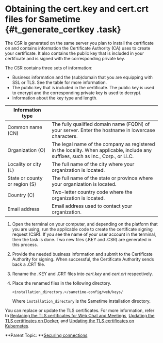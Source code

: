 # Obtaining the cert.key and cert.crt files for Sametime {#t_generate_certkey .task}

The CSR is generated on the same server you plan to install the certificate on and contains information the Certificate Authority \(CA\) uses to create your certificate. It also contains the public key that is included in your certificate and is signed with the corresponding private key.

The CSR contains three sets of information:

-   Business information and the \(sub\)domain that you are equipping with SSL or TLS. See the table for more information.
-   The public key that is included in the certificate. The public key is used to encrypt and the corresponding private key is used to decrypt.
-   Information about the key type and length.

|Information type| |
|----------------|--|
|Common name \(CN\)|The fully qualified domain name \(FQDN\) of your server. Enter the hostname in lowercase characters.|
|Organization \(O\)|The legal name of the company as registered in the locality. When applicable, include any suffixes, such as Inc., Corp., or LLC.|
|Locality or city \(L\)|The full name of the city where your organization is located.|
|State or county or region \(S\)|The full name of the state or province where your organization is located.|
|Country \(C\)|Two-letter country code where the organization is located.|
|Email address|Email address used to contact your organization.|

1.  Open the terminal on your computer, and depending on the platform that you are using, run the applicable code to create the certificate signing request \(CSR\). If you see the name of your user account in the terminal, then the task is done. Two new files \(.KEY and .CSR\) are generated in this process.

2.  Provide the needed business information and submit to the Certificate Authority for signing. When successful, the Certificate Authority sends back a .CRT file.

3.  Rename the .KEY and .CRT files into *cert.key* and *cert.crt* respectively.

4.  Place the renamed files in the following directory.

    ```
    <installation_directory.>/sametime-config/web/keys/
    ```

    Where `installation_directory` is the Sametime installation directory.


You can replace or update the TLS certificates. For more information, refer to [Replacing the TLS certificates for Web Chat and Meetings](tls_change_certificate.md), [Updating the TLS certificates on Docker](tls_change_certificate_docker.md), and [Updating the TLS certificates on Kubernetes](tls_change_certificate_kubernetes.md).

**Parent Topic:  **[Securing connections](securing_connections.md)

